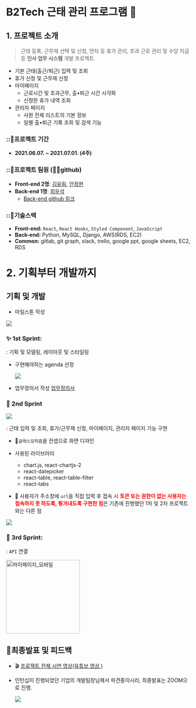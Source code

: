 # B2Tech 근태 관리 프로그램 💼

## 1. 프로젝트 소개

> 근태 등록, 근무제 선택 및 신청, 연차 등 휴가 관리, 초과 근로 관리 및 수당 지급 등 **인사 업무 시스템** 개발 프로젝트

- 기본 근태(출근/퇴근) 입력 및 조회
- 휴가 신청 및 근무제 신청
- 마이페이지
  - 근로시간 및 초과근무, 출•퇴근 시간 시각화
  - 신청한 휴가 내역 조회
- 관리자 페이지
  - 사원 전체 리스트의 기본 정보
  - 일별 출•퇴근 기록 조회 및 검색 기능

### ::🌟프로젝트 기간

- **2021.06.07. ~ 2021.07.01. (4주)**

### ::🌈프로젝트 팀원 (👩‍💻github)

- **Front-end 2명**: [김유림](https://github.com/yurim45), [안정현](https://github.com/ahnjeongh2)
- **Back-end 1명**: [최우석](https://github.com/tonic523)
  - [Back-end github 링크](https://github.com/tonic523/schedule_management)

### ::🧱기술스택

- **Front-end:** `React`, `React Hooks`, `Styled Component`, `JavaScript`
- **Back-end:** Python, MySQL, Django, AWS(RDS, EC2)
- **Common:** gitlab, git graph, slack, trello, google ppt, google sheets, EC2, RDS

# 2. 기획부터 개발까지

## 기획 및 개발

- 마일스톤 작성

![](https://images.velog.io/images/april_5/post/90a57d0e-4a62-4a29-a6cb-b5057f10b677/%E1%84%89%E1%85%B3%E1%84%8F%E1%85%B3%E1%84%85%E1%85%B5%E1%86%AB%E1%84%89%E1%85%A3%E1%86%BA%202021-07-01%2012.16.47.png)

### ✨ 1st Sprint:

: 기획 및 모델링, 레이아웃 및 스타일링

- 구현해야하는 agenda 선정

  ![](https://images.velog.io/images/april_5/post/13dafcb8-c8d7-4867-84c2-7b3abc339e36/agenda.gif)

- 업무정의서 작성
  [업무정의서](https://docs.google.com/presentation/d/1XT9IQHJaveUvmiiiiL3wBcmdgPHKUOj2ILt34UM_K7U/edit#slide=id.gdeef1f0040_0_83)

### 🌈 2nd Sprint

![](https://images.velog.io/images/april_5/post/3498d076-be62-44eb-8084-894a7c9fcac1/%E1%84%89%E1%85%B3%E1%84%8F%E1%85%B3%E1%84%85%E1%85%B5%E1%86%AB%E1%84%89%E1%85%A3%E1%86%BA%202021-07-01%2012.12.01.png)

: 근태 입력 및 조회, 휴가/근무제 신청, 마이페이지, 관리자 페이지 기능 구현

- 💬`글래스모피즘`을 컨셉으로 화면 디자인

- 사용된 라이브러리

  - chart.js, react-chartjs-2
  - react-datepicker
  - react-table, react-table-filter
  - react-tabs

- 💬 사용자가 주소창에 `url`을 직접 입력 후 접속 시 <span style="color:red">**토큰 또는 권한이 없는 사용자는 접속하지 못 하도록, 튕겨내도록 구현한 점**</span>은 기존에 진행했던 1차 및 2차 프로젝트와는 다른 점

![](https://images.velog.io/images/april_5/post/81760022-7945-478b-82ec-81bfd8a44fe3/%E1%84%89%E1%85%B3%E1%84%8F%E1%85%B3%E1%84%85%E1%85%B5%E1%86%AB%E1%84%89%E1%85%A3%E1%86%BA%202021-07-01%2012.12.42.png)

### 🎁 3rd Sprint:

: `API` 연결

<img alt="마이페이지_모바일" src="https://images.velog.io/images/april_5/post/fd23a2b0-bea6-4bad-8db5-7012991ed59b/%E1%84%89%E1%85%B3%E1%84%8F%E1%85%B3%E1%84%85%E1%85%B5%E1%86%AB%E1%84%89%E1%85%A3%E1%86%BA%202021-07-01%2012.13.11.png" width="200px" />

## 🌈최종발표 및 피드백

- 🎬 [프로젝트 전체 시연 영상(유튜브 영상 )](https://www.youtube.com/watch?v=X-Lhwc6PuU4)

- 인턴십이 진행되었던 기업의 개발팀장님께서 파견중이시라, 최종발표는 ZOOM으로 진행.

  ![](https://images.velog.io/images/april_5/post/847c6fe4-48e9-46ef-ba18-890741da1e7a/%E1%84%89%E1%85%B3%E1%84%8F%E1%85%B3%E1%84%85%E1%85%B5%E1%86%AB%E1%84%89%E1%85%A3%E1%86%BA%202021-07-01%2012.19.43.png)
